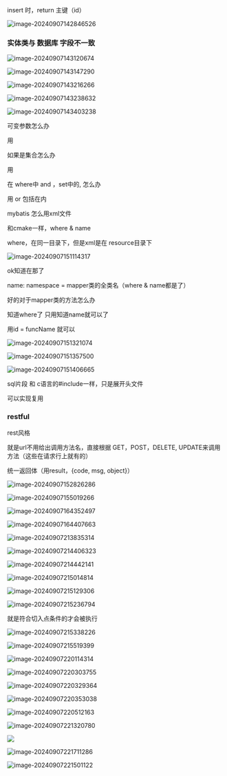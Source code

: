 insert 时，return 主键（id）

![image-20240907142846526](C:\Users\鲸云雾起\AppData\Roaming\Typora\typora-user-images\image-20240907142846526.png)



### 实体类与 数据库 字段不一致

![image-20240907143120674](C:\Users\鲸云雾起\AppData\Roaming\Typora\typora-user-images\image-20240907143120674.png)

![image-20240907143147290](C:\Users\鲸云雾起\AppData\Roaming\Typora\typora-user-images\image-20240907143147290.png)

![image-20240907143216266](C:\Users\鲸云雾起\AppData\Roaming\Typora\typora-user-images\image-20240907143216266.png)

![image-20240907143238632](C:\Users\鲸云雾起\AppData\Roaming\Typora\typora-user-images\image-20240907143238632.png)

![image-20240907143403238](C:\Users\鲸云雾起\AppData\Roaming\Typora\typora-user-images\image-20240907143403238.png)

可变参数怎么办

用 <if>

如果是集合怎么办

用 <foreach>



在 where中 and ，set中的, 怎么办

用 <where>  or <set> 包括在内



mybatis 怎么用xml文件

和cmake一样，where & name

where，在同一目录下，但是xml是在 resource目录下

![image-20240907151114317](C:\Users\鲸云雾起\AppData\Roaming\Typora\typora-user-images\image-20240907151114317.png)



ok知道在那了

name: namespace = mapper类的全类名（where & name都是了）



好的对于mapper类的方法怎么办

知道where了 只用知道name就可以了

用id = funcName 就可以

![image-20240907151321074](C:\Users\鲸云雾起\AppData\Roaming\Typora\typora-user-images\image-20240907151321074.png)



![image-20240907151357500](C:\Users\鲸云雾起\AppData\Roaming\Typora\typora-user-images\image-20240907151357500.png)

![image-20240907151406665](C:\Users\鲸云雾起\AppData\Roaming\Typora\typora-user-images\image-20240907151406665.png)

sql片段 和 c语言的#include一样，只是展开头文件

可以实现复用



### restful

rest风格

就是url不用给出调用方法名，直接根据 GET，POST，DELETE, UPDATE来调用方法（这些在请求行上就有的）

统一返回体（用result，{code, msg, object}）



![image-20240907152826286](C:\Users\鲸云雾起\AppData\Roaming\Typora\typora-user-images\image-20240907152826286.png)

![image-20240907155019266](C:\Users\鲸云雾起\AppData\Roaming\Typora\typora-user-images\image-20240907155019266.png)

![image-20240907164352497](C:\Users\鲸云雾起\AppData\Roaming\Typora\typora-user-images\image-20240907164352497.png)

![image-20240907164407663](C:\Users\鲸云雾起\AppData\Roaming\Typora\typora-user-images\image-20240907164407663.png)



![image-20240907213835314](C:\Users\鲸云雾起\AppData\Roaming\Typora\typora-user-images\image-20240907213835314.png)

![image-20240907214406323](C:\Users\鲸云雾起\AppData\Roaming\Typora\typora-user-images\image-20240907214406323.png)

![image-20240907214442141](C:\Users\鲸云雾起\AppData\Roaming\Typora\typora-user-images\image-20240907214442141.png)

![image-20240907215014814](C:\Users\鲸云雾起\AppData\Roaming\Typora\typora-user-images\image-20240907215014814.png)

![image-20240907215129306](C:\Users\鲸云雾起\AppData\Roaming\Typora\typora-user-images\image-20240907215129306.png)

![image-20240907215236794](C:\Users\鲸云雾起\AppData\Roaming\Typora\typora-user-images\image-20240907215236794.png)

就是符合切入点条件的才会被执行



![image-20240907215338226](C:\Users\鲸云雾起\AppData\Roaming\Typora\typora-user-images\image-20240907215338226.png)

![image-20240907215519399](C:\Users\鲸云雾起\AppData\Roaming\Typora\typora-user-images\image-20240907215519399.png)

![image-20240907220114314](C:\Users\鲸云雾起\AppData\Roaming\Typora\typora-user-images\image-20240907220114314.png)



![image-20240907220303755](C:\Users\鲸云雾起\AppData\Roaming\Typora\typora-user-images\image-20240907220303755.png)

![image-20240907220329364](C:\Users\鲸云雾起\AppData\Roaming\Typora\typora-user-images\image-20240907220329364.png)

![image-20240907220353038](C:\Users\鲸云雾起\AppData\Roaming\Typora\typora-user-images\image-20240907220353038.png)

![image-20240907220512163](C:\Users\鲸云雾起\AppData\Roaming\Typora\typora-user-images\image-20240907220512163.png)

![image-20240907221320780](C:\Users\鲸云雾起\AppData\Roaming\Typora\typora-user-images\image-20240907221320780.png)

![](C:\Users\鲸云雾起\AppData\Roaming\Typora\typora-user-images\image-20240907221558699.png)

![image-20240907221711286](C:\Users\鲸云雾起\AppData\Roaming\Typora\typora-user-images\image-20240907221711286.png)

![image-20240907221501122](C:\Users\鲸云雾起\AppData\Roaming\Typora\typora-user-images\image-20240907221501122.png)

